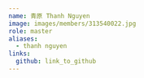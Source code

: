 ```yaml
---
name: 青原 Thanh Nguyen 
image: images/members/313540022.jpg 
role: master
aliases:
  - thanh nguyen
links:
  github: link_to_github 
---
```

